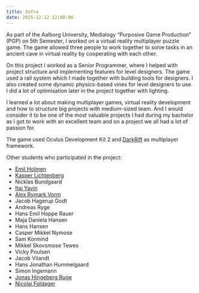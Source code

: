 ```yaml
---
title: Infra
date: 2015-12-12 12:00:00
---
```


As part of the Aalborg University, Medialogy “Purposive Game Production” (PGP) on 5th Semester, I worked on a virtual reality multiplayer puzzle game.
The game allowed three people to work together to solve tasks in an ancient cave in virtual reality by cooperating with each other.

On this project I worked as a Senior Programmer, where I helped with project structure and implementing features for level designers.
The game used a rail system which I made together with building tools for designers.
I also created some dynamic physics-based vines for level designers to use.
I did a lot of optimisation later in the project together with lighting. 

I learned a lot about making multiplayer games, virtual reality development and how to structure big projects with medium-sized team.
And I would consider it to be one of the most valuable projects I had during my bachelor as I got to work with an excellent team and on a project we all had a lot of passion for.

The game used Oculus Development Kit 2 and [DarkRift](https://darkriftnetworking.com/) as multiplayer framework. 

Other students who participated in the project:

* [Emil Holmen](http://emilholmen.com)
* [Kasper Lichtenberg](http://kasperhdl.dk/)
* Nicklas Bundgaard
* [Itai Yavin](http://iyavin.one/)
* [Alex Rymark Vorm](https://soundcloud.com/alex-vorm)
* Jacob Hagerup Godt
* Andreas Ryge
* Hans Emil Hoppe Rauer
* Maja Daniela Hansen
* Hans Hansen
* Casper Mikkel Nymose
* Sam Kormind
* Mikkel Skovsmose Tewes
* Vicky Poulsen
* Jacob Vilandt
* Hans Jonathan Hummelgaard
* Simon Ingemann
* [Jonas Hingeberg Ruge](http://www.jovh.dk/)
* [Nicolai Foldager](https://www.nicfol.com/)